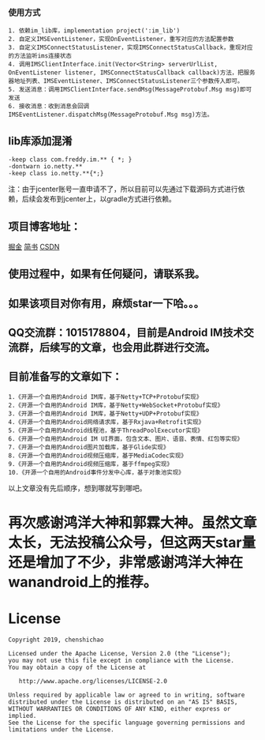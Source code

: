 ### 使用方式
```
1. 依赖im_lib库，implementation project(':im_lib')
2. 自定义IMSEventListener，实现OnEventListener，重写对应的方法配置参数
3. 自定义IMSConnectStatusListener，实现IMSConnectStatusCallback，重现对应的方法监听ims连接状态
4. 调用IMSClientInterface.init(Vector<String> serverUrlList, OnEventListener listener, IMSConnectStatusCallback callback)方法，把服务器地址列表、IMSEventListener、IMSConnectStatusListener三个参数传入即可。
5. 发送消息：调用IMSClientInterface.sendMsg(MessageProtobuf.Msg msg)即可发送
6. 接收消息：收到消息会回调IMSEventListener.dispatchMsg(MessageProtobuf.Msg msg)方法。
```
## lib库添加混淆
```
-keep class com.freddy.im.** { *; }
-dontwarn io.netty.**
-keep class io.netty.**{*;}
```

注：由于jcenter账号一直申请不了，所以目前可以先通过下载源码方式进行依赖，后续会发布到jcenter上，以gradle方式进行依赖。

## 项目博客地址：
[掘金](https://juejin.im/post/5c97ae12e51d45580b681b0b)
[简书](https://www.jianshu.com/p/00ba0ac2fc96)
[CSDN](https://blog.csdn.net/FreddyChen/article/details/89201785)

## 使用过程中，如果有任何疑问，请联系我。
## 如果该项目对你有用，麻烦star一下哈。。。
## QQ交流群：1015178804，目前是Android IM技术交流群，后续写的文章，也会用此群进行交流。
## 目前准备写的文章如下：
```
1.《开源一个自用的Android IM库，基于Netty+TCP+Protobuf实现》
2.《开源一个自用的Android IM库，基于Netty+WebSocket+Protobuf实现》
3.《开源一个自用的Android IM库，基于Netty+UDP+Protobuf实现》
4.《开源一个自用的Android网络请求库，基于Rxjava+Retrofit实现》
5.《开源一个自用的Android线程池，基于ThreadPoolExecutor实现》
6.《开源一个自用的Android IM UI界面，包含文本、图片、语音、表情、红包等实现》
7.《开源一个自用的Android图片加载库，基于Glide实现》
8.《开源一个自用的Android视频压缩库，基于MediaCodec实现》
9.《开源一个自用的Android视频压缩库，基于ffmpeg实现》
10.《开源一个自用的Android事件分发中心库，基于对象池实现》
```
以上文章没有先后顺序，想到哪就写到哪吧。

# 再次感谢鸿洋大神和郭霖大神。虽然文章太长，无法投稿公众号，但这两天star量还是增加了不少，非常感谢鸿洋大神在wanandroid上的推荐。

# License


    Copyright 2019, chenshichao       
  
    Licensed under the Apache License, Version 2.0 (the "License");
    you may not use this file except in compliance with the License.
    You may obtain a copy of the License at 
 
       http://www.apache.org/licenses/LICENSE-2.0 

    Unless required by applicable law or agreed to in writing, software
    distributed under the License is distributed on an "AS IS" BASIS,
    WITHOUT WARRANTIES OR CONDITIONS OF ANY KIND, either express or implied.
    See the License for the specific language governing permissions and
    limitations under the License.
